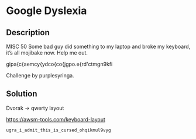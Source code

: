 # Google Dyslexia

## Description

MISC 50
Some bad guy did something to my laptop and broke my keyboard, it’s all mojibake now. Help me out.

gipa{c{aemcy{ydco{co{jgpo.e{rd'ctmgn9kfi

Challenge by purplesyringa.

## Solution

Dvorak -> qwerty layout

<https://awsm-tools.com/keyboard-layout>

`ugra_i_admit_this_is_cursed_ohqikmul9vyg`